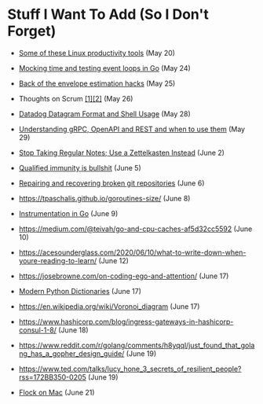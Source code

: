 # Stuff I Want To Add (So I Don't Forget)

* [Some of these Linux productivity tools](https://www.usenix.org/sites/default/files/conference/protected-files/lisa19_maheshwari.pdf) (May 20)

* [Mocking time and testing event loops in Go](https://dmitryfrank.com/articles/mocking_time_in_go) (May 24)

* [Back of the envelope estimation hacks](http://porkmail.org/era/unix/award.html) (May 25)

* Thoughts on Scrum [[1]](https://softwareengineering.stackexchange.com/questions/410482/how-do-i-prevent-scrum-from-turning-great-developers-into-average-developers)[[2]](https://iism.org/article/agile-scrum-is-not-working-51) (May 26)

* [Datadog Datagram Format and Shell Usage](https://docs.datadoghq.com/developers/dogstatsd/datagram_shell/?tab=metrics#send-metrics-and-events-using-dogstatsd-and-the-shell) (May 28)

* [Understanding gRPC, OpenAPI and REST and when to use them](https://cloud.google.com/blog/products/api-management/understanding-grpc-openapi-and-rest-and-when-to-use-them) (May 29)

* [Stop Taking Regular Notes; Use a Zettelkasten Instead](https://eugeneyan.com/2020/04/05/note-taking-zettelkasten/) (June 2)

* [Qualified immunity is bullshit](https://theappeal.org/qualified-immunity-explained/) (June 5)

* [Repairing and recovering broken git repositories](https://git.seveas.net/repairing-and-recovering-broken-git-repositories.html) (June 6)

* https://tpaschalis.github.io/goroutines-size/ (June 8)

* [Instrumentation in Go](https://gbws.io/articles/instrumentation-in-go/) (June 9)

* https://medium.com/@teivah/go-and-cpu-caches-af5d32cc5592 (June 10)

* https://acesounderglass.com/2020/06/10/what-to-write-down-when-youre-reading-to-learn/ (June 12)

* https://josebrowne.com/on-coding-ego-and-attention/ (June 17)

* [Modern Python Dictionaries](https://www.youtube.com/watch?v=npw4s1QTmPg) (June 17)

* https://en.wikipedia.org/wiki/Voronoi_diagram (June 17)

* https://www.hashicorp.com/blog/ingress-gateways-in-hashicorp-consul-1-8/ (June 18)

* https://www.reddit.com/r/golang/comments/h8yqql/just_found_that_golang_has_a_gopher_design_guide/ (June 19)

* https://www.ted.com/talks/lucy_hone_3_secrets_of_resilient_people?rss=172BB350-0205 (June 19)

* [Flock on Mac](https://github.com/discoteq/flock) (June 21)

